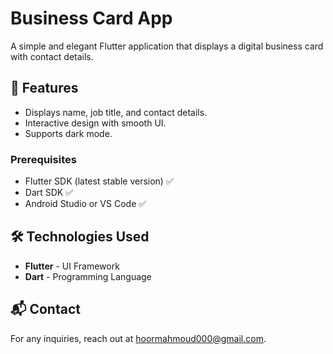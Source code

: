 # Business Card App

A simple and elegant Flutter application that displays a digital business card with contact details.

## 📌 Features
- Displays name, job title, and contact details.
- Interactive design with smooth UI.
- Supports dark mode.

### Prerequisites
- Flutter SDK (latest stable version) ✅
- Dart SDK ✅
- Android Studio or VS Code ✅


## 🛠️ Technologies Used
- **Flutter** - UI Framework
- **Dart** - Programming Language


## 📬 Contact
For any inquiries, reach out at [hoormahmoud000@gmail.com](mailto:hoormahmoud000@gmail.com).

